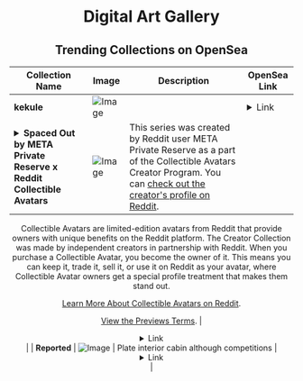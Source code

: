 <div align="center">

# Digital Art Gallery

## Trending Collections on OpenSea

| Collection Name                       | Image                                                                                     | Description                       | OpenSea Link                                                                                          |
|---------------------------------------|-------------------------------------------------------------------------------------------|-----------------------------------|--------------------------------------------------------------------------------------------------------|
| **kekule** | ![Image](https://i.seadn.io/s/raw/files/33322e69e3c018564347821082601cc8.jpg?w=500&auto=format?w=200&auto=format) |  | <details><summary>Link</summary>[kekule](https://opensea.io/collection/kekule)</details> |
| **<details><summary>Spaced Out by META Private Reserve x Reddit Collectible Avatars</summary></details>** | ![Image](https://i.seadn.io/s/raw/files/31a7d70253e9a48121ec8807a608b992.png?w=500&auto=format?w=200&auto=format) | This series was created by Reddit user META Private Reserve as a part of the Collectible Avatars Creator Program. You can [check out the creator's profile on Reddit](https://www.reddit.com/user/Zeccarr/).

Collectible Avatars are limited-edition avatars from Reddit that provide owners with unique benefits on the Reddit platform. The Creator Collection was made by independent creators in partnership with Reddit. When you purchase a Collectible Avatar, you become the owner of it. This means you can keep it, trade it, sell it, or use it on Reddit as your avatar, where Collectible Avatar owners get a special profile treatment that makes them stand out.

[Learn More About Collectible Avatars on Reddit](https://reddithelp.com/hc/en-us/articles/6213835889044).

[View the Previews Terms](https://www.redditinc.com/policies/previews-terms). | <details><summary>Link</summary>[Spaced Out by META Private Reserve x Reddit Collectible Avatars](https://opensea.io/collection/spaced-out-by-meta-private-reserve-x-reddit-collec)</details> |
| **Reported** | ![Image](https://i.seadn.io/s/raw/files/c2edf3cbbcac9053aff8e77087860221.jpg?w=500&auto=format?w=200&auto=format) | Plate interior cabin although competitions | <details><summary>Link</summary>[Reported](https://opensea.io/collection/reported-6)</details> |

</div>